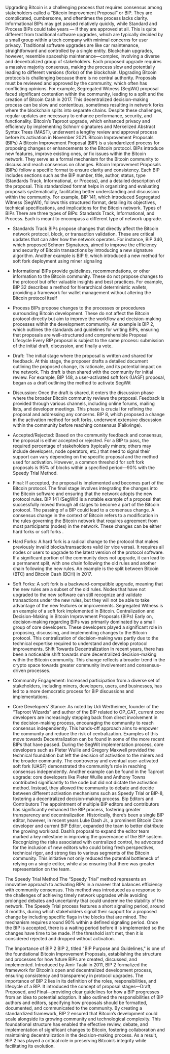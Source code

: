 Upgrading Bitcoin is a challenging process that requires consensus among stakeholders called a “Bitcoin Improvement Proposal” or BIP. They are complicated, cumbersome, and oftentimes the process lacks clarity. Informational BIPs may get passed relatively quickly, while Standard and Process BIPs could take years — if they are approved at all. This is quite different from traditional software upgrades, which are typically decided by a small group within a tech company with minimal concerns for user privacy.
Traditional software upgrades are like car maintenance, straightforward and controlled by a single entity. Blockchain upgrades, however, resemble spaceship maintenance—complex, involving a diverse and decentralized group of stakeholders. Each proposed upgrade requires a massive majority consensus, making the process slow and potentially leading to different versions (forks) of the blockchain.
Upgrading Bitcoin protocols is challenging because there is no central authority. Proposals must be reviewed and approved by the community, which often has conflicting opinions. For example, Segregated Witness (SegWit) proposal faced significant contention within the community, leading to a split and the creation of Bitcoin Cash in 2017. This decentralized decision-making process can be slow and contentious, sometimes resulting in network forks where the blockchain splits into separate chains.
Despite these challenges, regular updates are necessary to enhance performance, security, and functionality. Bitcoin’s Taproot upgrade, which enhanced privacy and efficiency by implementing Schnorr signatures and Merkelized Abstract Syntax Trees (MAST), underwent a lengthy review and approval process before its activation in November 2021.
Bitcoin Improvement Proposals (BIPs)
A Bitcoin Improvement Proposal (BIP) is a standardized process for proposing changes or enhancements to the Bitcoin protocol. BIPs introduce new features, improve existing ones, or fix issues within the Bitcoin network. They serve as a formal mechanism for the Bitcoin community to discuss and reach consensus on changes.
Bitcoin Improvement Proposals (BIPs) follow a specific format to ensure clarity and consistency. Each BIP includes sections such as the BIP number, title, author, status, type (Standards Track, Informational, or Process), and a detailed description of the proposal. This standardized format helps in organizing and evaluating proposals systematically, facilitating better understanding and discussion within the community. For example, BIP 141, which introduced Segregated Witness (SegWit), follows this structured format, detailing its objectives, technical specifications, and implications for the Bitcoin network.
Types of BIPs
There are three types of BIPs: Standards Track, Informational, and Process. Each is meant to encompass a different type of network upgrade.
- Standards Track BIPs propose changes that directly affect the Bitcoin network protocol, block, or transaction validation. These are critical updates that can alter how the network operates. For instance, BIP 340, which proposed Schnorr Signatures, aimed to improve the efficiency and security of Bitcoin transactions by introducing a new signature algorithm. Another example is BIP 9, which introduced a new method for soft fork deployment using miner signaling 
- Informational BIPs provide guidelines, recommendations, or other information to the Bitcoin community. These do not propose changes to the protocol but offer valuable insights and best practices. For example, BIP 32 describes a method for hierarchical deterministic wallets, providing a framework for wallet management without altering the Bitcoin protocol itself 
- Process BIPs propose changes to the processes or procedures surrounding Bitcoin development. These do not affect the Bitcoin protocol directly but aim to improve the workflow and decision-making processes within the development community. An example is BIP 2, which outlines the standards and guidelines for writing BIPs, ensuring that proposals are well-structured and comprehensible 
Proposal Lifecycle
Every BIP proposal is subject to the same process: submission of the initial draft, discussion, and finally a vote. 
- Draft: The initial stage where the proposal is written and shared for feedback. At this stage, the proposer drafts a detailed document outlining the proposed change, its rationale, and its potential impact on the network. This draft is then shared with the community for initial review. For example, BIP 148, a user-activated soft fork (UASF) proposal, began as a draft outlining the method to activate SegWit 
- Discussion: Once the draft is shared, it enters the discussion phase where the broader Bitcoin community reviews the proposal. Feedback is provided through various channels, including online forums, mailing lists, and developer meetings. This phase is crucial for refining the proposal and addressing any concerns. BIP 8, which proposed a change in the activation method for soft forks, underwent extensive discussion within the community before reaching consensus (Falkvinge).
- Accepted/Rejected: Based on the community feedback and consensus, the proposal is either accepted or rejected. For a BIP to pass, the required percentage of stakeholders (typically miners; others may include developers, node operators, etc.) that need to signal their support can vary depending on the specific proposal and the method used for activation. However, a common threshold for soft fork proposals is 95% of blocks within a specified period—90% with the Speedy Trial Method.
- Final: If accepted, the proposal is implemented and becomes part of the Bitcoin protocol. The final stage involves integrating the changes into the Bitcoin software and ensuring that the network adopts the new protocol rules. BIP 141 (SegWit) is a notable example of a proposal that successfully moved through all stages to become a part of the Bitcoin protocol.
The passing of a BIP could lead to a consensus change. A consensus change in the context of Bitcoin refers to a modification in the rules governing the Bitcoin network that requires agreement from most participants (nodes) in the network. These changes can be either hard forks or soft forks .

- Hard Forks: A hard fork is a radical change to the protocol that makes previously invalid blocks/transactions valid (or vice versa). It requires all nodes or users to upgrade to the latest version of the protocol software. If a significant portion of the community does not upgrade, it can lead to a permanent split, with one chain following the old rules and another chain following the new rules. An example is the split between Bitcoin (BTC) and Bitcoin Cash (BCH) in 2017.

- Soft Forks: A soft fork is a backward-compatible upgrade, meaning that the new rules are a subset of the old rules. Nodes that have not upgraded to the new software can still recognize and validate transactions under the new rules, but they will not be able to take advantage of the new features or improvements. Segregated Witness is an example of a soft fork implemented in Bitcoin.
Centralization and Decision-Making in Bitcoin Improvement Proposals (BIPs)
Early on, decision-making regarding BIPs was primarily dominated by a small group of core developers. These developers played a significant role in proposing, discussing, and implementing changes to the Bitcoin protocol. This centralization of decision-making was partly due to the technical expertise required to understand and develop protocol improvements.
Shift Towards Decentralization
In recent years, there has been a noticeable shift towards more decentralized decision-making within the Bitcoin community. This change reflects a broader trend in the crypto space towards greater community involvement and consensus-driven processes.

- Community Engagement: Increased participation from a diverse set of stakeholders, including miners, developers, users, and businesses, has led to a more democratic process for BIP discussions and implementations.

- Core Developers’ Stance: As noted by Udi Wertheimer, founder of the “Taproot Wizards” and author of the BIP related to OP_CAT, current core developers are increasingly stepping back from direct involvement in the decision-making process, encouraging the community to reach consensus independently. This hands-off approach aims to empower the community and reduce the risk of centralization.
Examples of this move towards Decentralization can be found in some of the more recent BIPs that have passed. During the SegWit implementation process, core developers such as Pieter Wuille and Gregory Maxwell provided the technical foundation but left the decision of activation to the miners and the broader community. The controversy and eventual user-activated soft fork (UASF) demonstrated the community’s role in reaching consensus independently.
Another example can be found in the Taproot upgrade: core developers like Pieter Wuille and Anthony Towns contributed significantly to the code but did not dictate the activation method. Instead, they allowed the community to debate and decide between different activation mechanisms such as Speedy Trial or BIP-8, fostering a decentralized decision-making process.
Bip Editors and Contributors
The appointment of multiple BIP editors and contributors has significantly enhanced the BIP process, fostering greater transparency and decentralization. Historically, there’s been a single BIP editor, however, in recent years Luke Dash Jr., a prominent Bitcoin Core developer and current BIP Editor, expanded the team to better distribute the growing workload. 
Dash’s proposal to expand the editor team marked a key milestone in improving the governance of the BIP system. Recognizing the risks associated with centralized control, he advocated for the inclusion of new editors who could bring fresh perspectives, technical rigor, and strong ties to various segments of the Bitcoin community. This initiative not only reduced the potential bottleneck of relying on a single editor, while also ensuring that there was greater representation on the team. 

The Speedy Trial Method
The “Speedy Trial” method represents an innovative approach to activating BIPs in a maneer that balances efficiency with community consensus. This method was introduced as a response to the challenges of achieving timely network upgrades while avoiding prolonged debates and uncertainty that could undermine the stability of the network.
The Speedy Trial process features a short signaling period, around 3 months, during which stakeholders signal their support for a proposed change by including specific flags in the blocks that are mined. The mechanism requires around 90% within a defined signaling period. Once the BIP is accepted, there is a waiting period before it is implemented so the changes have time to be made. 
If the threshold isn’t met, then it is considered rejected and dropped without activation.

The Importance of BIP 2
BIP 2, titled "BIP Purpose and Guidelines," is one of the foundational Bitcoin Improvement Proposals, establishing the structure and processes for how future BIPs are created, discussed, and implemented. Introduced by Amir Taaki in 2011, BIP 2 formalized the framework for Bitcoin’s open and decentralized development process, ensuring consistency and transparency in protocol upgrades.
The importance of BIP 2 lies in its definition of the roles, responsibilities, and lifecycle of a BIP. It introduced the concept of proposal stages—Draft, Proposed, and Final—providing clear guidelines for how a BIP progresses from an idea to potential adoption. It also outlined the responsibilities of BIP authors and editors, specifying how proposals should be formatted, documented, and communicated to the community.
By creating a standardized framework, BIP 2 ensured that Bitcoin’s development could scale alongside its growing community and technological complexity. This foundational structure has enabled the effective review, debate, and implementation of significant changes to Bitcoin, fostering collaboration and maintaining decentralization in the decision-making process. As a result, BIP 2 has played a critical role in preserving Bitcoin’s integrity while facilitating its evolution.
